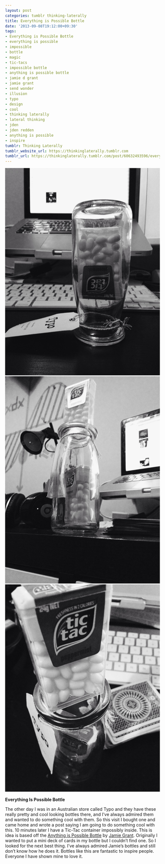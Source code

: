 ```yaml
---
layout: post
categories: tumblr thinking-laterally
title: Everything is Possible Bottle
date: '2013-09-08T19:12:00+09:30'
tags:
- Everything is Possible Bottle
- everything is possible
- impossible
- bottle
- magic
- tic-tacs
- impossible bottle
- anything is possible bottle
- jamie d grant
- jamie grant
- send wonder
- illusion
- typo
- design
- cool
- thinking laterally
- lateral thinking
- jden
- jden redden
- anything is possible
- inspire
tumblr: Thinking Laterally
tumblr_website_url: https://thinkinglaterally.tumblr.com
tumblr_url: https://thinkinglaterally.tumblr.com/post/60632493596/everything-is-possible-bottle-the-other-day-i-was
---
```

 ![](/content/images/tumblr/thinking-laterally/tumblr_msswaedIgH1qh9he3o1_1280.jpg)  
 ![](/content/images/tumblr/thinking-laterally/tumblr_msswaedIgH1qh9he3o3_1280.jpg)  
 ![](/content/images/tumblr/thinking-laterally/tumblr_msswaedIgH1qh9he3o2_1280.jpg)  
  

**Everything Is Possible Bottle**

The other day I was in an Australian store called Typo and they have these really pretty and cool looking bottles there, and I’ve always admired them and wanted to do something cool with them. So this visit I bought one and came home and wrote a post saying I am going to do something cool with this. 10 minutes later I have a Tic-Tac container impossibly inside. This is idea is based off the [Anything is Possible Bottle](http://blog.sendwonder.com/p/store.html) by [Jamie Grant](http://sendwonder.com/). Originally I wanted to put a mini deck of cards in my bottle but I couldn’t find one. So I looked for the next best thing. I’ve always admired Jamie’s bottles and still don’t know how he does it. Bottles like this are fantastic to inspire people. Everyone I have shown mine to love it.

